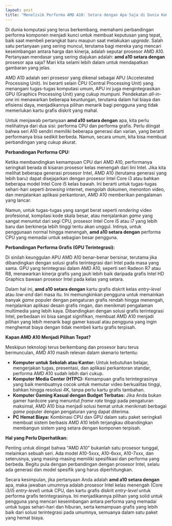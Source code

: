 ```yaml
---
layout: post
title: "Menelisik Performa AMD A10: Setara dengan Apa Saja di Dunia Komputer?"
---
```


Di dunia komputasi yang terus berkembang, memahami perbandingan performa komponen menjadi kunci untuk membuat keputusan yang tepat, baik saat membeli perangkat baru maupun saat melakukan *upgrade*. Salah satu pertanyaan yang sering muncul, terutama bagi mereka yang mencari keseimbangan antara harga dan kinerja, adalah seputar prosesor AMD A10. Pertanyaan mendasar yang sering diajukan adalah: **amd a10 setara dengan** prosesor apa saja? Mari kita selami lebih dalam untuk mendapatkan gambaran yang jelas.

AMD A10 adalah seri prosesor yang dikenal sebagai APU (Accelerated Processing Unit). Ini berarti selain CPU (Central Processing Unit) yang menangani tugas-tugas komputasi umum, APU ini juga mengintegrasikan GPU (Graphics Processing Unit) yang cukup mumpuni. Pendekatan *all-in-one* ini menawarkan beberapa keuntungan, terutama dalam hal biaya dan efisiensi daya, menjadikannya pilihan menarik bagi pengguna yang tidak memerlukan kartu grafis diskrit yang mahal.

Untuk menjawab pertanyaan **amd a10 setara dengan** apa, kita perlu melihatnya dari dua sisi: performa CPU dan performa grafis. Perlu diingat bahwa seri A10 sendiri memiliki beberapa generasi dan varian, yang berarti performanya bisa sedikit berbeda. Namun, secara umum, kita bisa membuat perbandingan yang cukup akurat.

**Perbandingan Performa CPU:**

Ketika membandingkan kemampuan CPU dari AMD A10, performanya seringkali berada di kisaran prosesor kelas menengah dari lini Intel. Jika kita melihat beberapa generasi prosesor Intel, AMD A10 (terutama generasi yang lebih baru) dapat disejajarkan dengan prosesor Intel Core i3 atau bahkan beberapa model Intel Core i5 kelas bawah. Ini berarti untuk tugas-tugas sehari-hari seperti *browsing* internet, mengolah dokumen, menonton video, dan menjalankan aplikasi perkantoran, AMD A10 memberikan pengalaman yang lancar.

Namun, untuk tugas-tugas yang sangat berat seperti *rendering* video profesional, kompilasi kode skala besar, atau menjalankan *game* yang sangat menuntut dari segi CPU, prosesor Intel Core i5 atau i7 yang lebih baru dan berkinerja lebih tinggi tentu akan unggul. Intinya, untuk penggunaan normal hingga menengah, **amd a10 setara dengan** performa CPU yang memadai untuk sebagian besar pengguna.

**Perbandingan Performa Grafis (GPU Terintegrasi):**

Di sinilah keunggulan APU AMD A10 benar-benar bersinar, terutama jika dibandingkan dengan solusi grafis terintegrasi dari Intel pada masa yang sama. GPU yang terintegrasi dalam AMD A10, seperti seri Radeon R7 atau R8, menawarkan kinerja grafis yang jauh lebih baik daripada grafis Intel HD Graphics bawaan prosesor Intel pada kelas yang setara.

Dalam hal ini, **amd a10 setara dengan** kartu grafis diskrit kelas *entry-level* atau *low-end* dari masa itu. Ini memungkinkan pengguna untuk memainkan banyak *game* populer dengan pengaturan grafis rendah hingga menengah, menjalankan aplikasi desain grafis ringan, dan menikmati pengalaman multimedia yang lebih kaya. Dibandingkan dengan solusi grafis terintegrasi Intel, perbedaan ini bisa sangat signifikan, membuat AMD A10 menjadi pilihan yang lebih menarik bagi gamer kasual atau pengguna yang ingin menghemat biaya dengan tidak membeli kartu grafis terpisah.

**Kapan AMD A10 Menjadi Pilihan Tepat?**

Meskipun teknologi terus berkembang dan prosesor baru terus bermunculan, AMD A10 masih relevan dalam skenario tertentu:

*   **Komputer untuk Sekolah atau Kantor:** Untuk kebutuhan belajar, mengerjakan tugas, presentasi, dan aplikasi perkantoran standar, performa AMD A10 sudah lebih dari cukup.
*   **Komputer Media Center (HTPC):** Kemampuan grafis terintegrasinya yang baik membuatnya cocok untuk memutar video berkualitas tinggi, bahkan hingga resolusi 4K, tanpa perlu kartu grafis tambahan.
*   **Komputer Gaming Kasual dengan Budget Terbatas:** Jika Anda bukan gamer hardcore yang menuntut *frame rate* tinggi pada pengaturan maksimal, AMD A10 bisa menjadi solusi hemat untuk menikmati berbagai *game* populer dengan pengaturan yang dapat diterima.
*   **PC Hemat Biaya:** Kombinasi CPU dan GPU dalam satu paket seringkali membuat sistem berbasis AMD A10 lebih terjangkau dibandingkan membangun sistem yang setara dengan komponen terpisah.

**Hal yang Perlu Diperhatikan:**

Penting untuk diingat bahwa "AMD A10" bukanlah satu prosesor tunggal, melainkan sebuah seri. Ada model A10-5xxx, A10-6xxx, A10-7xxx, dan seterusnya, yang masing-masing memiliki spesifikasi dan performa yang berbeda. Begitu pula dengan perbandingan dengan prosesor Intel, selalu ada generasi dan model spesifik yang harus diperhitungkan.

Secara kesimpulan, jika pertanyaan Anda adalah **amd a10 setara dengan** apa, maka jawaban umumnya adalah prosesor Intel kelas menengah (Core i3/i5 *entry-level*) untuk CPU, dan kartu grafis diskrit *entry-level* untuk performa grafis terintegrasinya. Ini menjadikannya pilihan yang solid untuk pengguna yang mencari keseimbangan antara performa yang memadai untuk tugas sehari-hari dan hiburan, serta kemampuan grafis yang lebih baik dari solusi terintegrasi pada umumnya, semuanya dalam satu paket yang hemat biaya.
